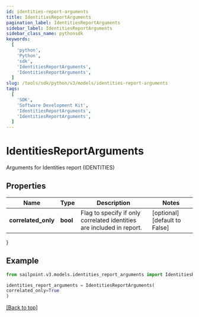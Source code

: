 ```yaml
---
id: identities-report-arguments
title: IdentitiesReportArguments
pagination_label: IdentitiesReportArguments
sidebar_label: IdentitiesReportArguments
sidebar_class_name: pythonsdk
keywords:
  [
    'python',
    'Python',
    'sdk',
    'IdentitiesReportArguments',
    'IdentitiesReportArguments',
  ]
slug: /tools/sdk/python/v3/models/identities-report-arguments
tags:
  [
    'SDK',
    'Software Development Kit',
    'IdentitiesReportArguments',
    'IdentitiesReportArguments',
  ]
---
```


# IdentitiesReportArguments

Arguments for Identities report (IDENTITIES)

## Properties

| Name | Type | Description | Notes |
| --- | --- | --- | --- |
| **correlated_only** | **bool** | Flag to specify if only correlated identities are included in report. | [optional] [default to False] |

}

## Example

```python
from sailpoint.v3.models.identities_report_arguments import IdentitiesReportArguments

identities_report_arguments = IdentitiesReportArguments(
correlated_only=True
)

```

[[Back to top]](#)

